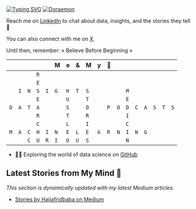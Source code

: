 [![Typing SVG](https://readme-typing-svg.demolab.com?font=Fira+Code&pause=1000&width=600&lines=Holaaaaa+!++I'm+Hazi+Afrid;A+pharmacist+turned+data+scientist)](https://hajiafrid.vercel.app) [![Doraemon](https://tenor.com/en-GB/view/hello-doraemon-nobita-hi-ドラえもん-gif-19920970.gif)](https://tenor.com/en-GB/view/hello-doraemon-nobita-hi-ドラえもん-gif-19920970.gif)

Reach me on [LinkedIn](https://www.linkedin.com/in/contacthazi/) to chat about data, insights, and the stories they tell  👋

You can also connect with me on [X](https://x.com/HaziAfrid).

Until then, remember:  « Believe Before Beginning » 

|  |  |  |  |  | M | e | & | M | y | 💙 |  |  |  |  |  |  |  |  
|---|---|---|---|---|---|---|---|---|---|---|---|---|---|---|---|---|---|
|  |  |  | `R` |  |  |  |  |  |  |  |  |  |  |  |  |  |  |  |  |  |
|  |  |  | `E` |  |  |  |  |  |  |  |  |  |  |  |  |  |  |  |  |  |
|  |`I` | `N` | `S` | `I` | `G` | `H` | `T` | `S` |  |  |  | `M` |  |  |  |  |  |  |  |  |
|  |  |  | `E` |  |  | `U` |  | `T` |  |  |  | `E` |  |  |  |  |  |  |  |  |
| `D` | `A` | `T` | `A` |  |  |`S`  |  | `O` |  | `P` | `O` | `D` | `C` | `A` |` S ` | `T` | `S` |  |
|  |  |  | `R` |  |  |`T`  |  |  `R`  |  |  |  | `I` |  |  |  |  |  |  |  |  |
|  |  |  | `C` |  |  | `L` |  | `I` |   |  |  | `C` |  |  |  |  |  |  |  |  |
|`M`  | `A` | `C` |`H` | `I` | `N` |  `E`| `L` | `E` | `A` | `R` | `N` | `I` | `N` | `G` |  |  |  |  |  |  |
|  |  | `C` | `U` | `R` | `I` | `O` | `U` | `S` |  |  |  | `N` |  |  |  |  |  |  |  |  |


- 👨‍💻 Exploring the world of data science on [GitHub](https://github.com/Masterhazi)

## Latest Stories from My Mind 🧠

_This section is dynamically updated with my latest Medium articles._

- [Stories by Hajiafridbaba on Medium](https://medium.com/@hajiafridbaba/stories-by-hajiafridbaba-on-medium)
